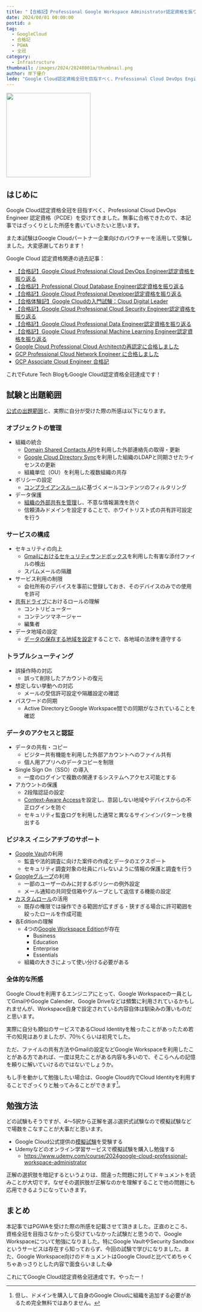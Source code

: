 ```yaml
---
title: "【合格記】Professional Google Workspace Administrator認定資格を振り返る"
date: 2024/08/01 00:00:00
postid: a
tag:
  - GoogleCloud
  - 合格記
  - PGWA
  - 全冠
category:
  - Infrastructure
thumbnail: /images/2024/20240801a/thumbnail.png
author: 岸下優介
lede: "Google Cloud認定資格全冠を目指すべく、Professional Cloud DevOps Engineer 認定資格（PCDE）を受けてきました。無事に合格することができたので、本記事ではざっくりとした所感を書いていきたいと思います"
---
```


<img src="/images/2024/20240801a/images.png" alt="" width="224" height="224">

## はじめに

Google Cloud認定資格全冠を目指すべく、Professional Cloud DevOps Engineer 認定資格（PCDE）を受けてきました。無事に合格できたので、本記事ではざっくりとした所感を書いていきたいと思います。

また本試験はGoogle Cloudパートナー企業向けのバウチャーを活用して受験しました。大変感謝しております！

Google Cloud 認定資格関連の過去記事：

- [【合格記】Google Cloud Professional Cloud DevOps Engineer認定資格を振り返る](/articles/20240731a/)
- [【合格記】Professional Cloud Database Engineer認定資格を振り返る](/articles/20240730a/)
- [【合格記】Google Cloud Professional Developer認定資格を振り返る](/articles/20240117a/)
- [【合格体験記】Google Cloudの入門試験：Cloud Digital Leader](/articles/20231226a/)
- [【合格記】Google Cloud Professional Cloud Security Engineer認定資格を振り返る](/articles/20230921a/)
- [【合格記】Google Cloud Professional Data Engineer認定資格を振り返る](/articles/20211013a/)
- [【合格記】Google Cloud Professional Machine Learning Engineer認定資格を振り返る](/articles/20220930a/)
- [Google Cloud Professional Cloud Architectの再認定に合格しました](/articles/20220411a/)
- [GCP Professional Cloud Network Engineer に合格しました](/articles/20200902/)
- [GCP Associate Cloud Engineer 合格記](/articles/20210625a/)

これでFuture Tech BlogもGoogle Cloud認定資格全冠達成です！

## 試験と出題範囲

[公式の出題範囲](https://cloud.google.com/learn/certification/google-workspace-administrator?hl=ja)と、実際に自分が受けた際の所感は以下になります。

### オブジェクトの管理

- 組織の統合
  - [Domain Shared Contacts API](https://developers.google.com/admin-sdk/domain-shared-contacts/overview?hl=ja)を利用した外部連絡先の取得・更新
  - [Google Cloud Directory Sync](https://support.google.com/a/answer/106368?hl=ja)を利用した組織のLDAPと同期させたライセンスの更新
  - 組織単位（OU）を利用した複数組織の共存
- ポリシーの設定
  - [コンプライアンスルール](https://support.google.com/a/answer/1346934?hl=ja)に基づくメールコンテンツのフィルタリング
- データ保護
  - [組織の外部共有を管理](https://support.google.com/a/answer/60781)し、不意な情報漏洩を防ぐ
  - 信頼済みドメインを設定することで、ホワイトリスト式の共有許可設定を行う

### サービスの構成

- セキュリティの向上
  - [Gmailにおけるセキュリティサンドボックス](https://support.google.com/a/answer/7676854?hl=ja)を利用した有害な添付ファイルの検出
  - スパムメールの隔離
- サービス利用の制限
  - 会社所有のデバイスを事前に登録しておき、そのデバイスのみでの使用を許可
- [共有ドライブ](https://support.google.com/a/answer/7662202?hl=ja)におけるロールの理解
  - コントリビューター
  - コンテンツマネージャー
  - 編集者
- データ地域の設定
  - [データの保存する地域を設定](https://support.google.com/a/answer/14310028?hl=ja&visit_id=638571458221023820-1919767428&rd=1)することで、各地域の法律を遵守する

### トラブルシューティング

- 誤操作時の対応
  - 誤って削除したアカウントの復元
- 想定しない挙動への対応
  - メールの受信許可設定や隔離設定の確認
- パスワードの同期
  - Active DirectoryとGoogle Workspace間での同期がなされていることを確認

### データのアクセスと認証

- データの共有・コピー
  - ビジター共有機能を利用した外部アカウントへのファイル共有
  - 個人用アプリへのデータコピーを制限
- Single Sign On（SSO）の導入
  - 一度のログインで複数の関連するシステムへアクセス可能とする
- アカウントの保護
  - 2段階認証の設定
  - [Context-Aware Access](https://support.google.com/a/answer/9275380?hl=ja)を設定し、意図しない地域やデバイスからの不正ログインを防ぐ
  - セキュリティ監査ログを利用した通常と異なるサインインパターンを検出する

### ビジネス イニシアチブのサポート

- [Google Vault](https://support.google.com/vault/answer/2462365)の利用
  - 監査や法的調査に向けた案件の作成とデータのエクスポート
  - セキュリティ調査対象の社員にバレないように情報の保護と調査を行う
- [Googleグループ](https://support.google.com/groups/answer/2464926?hl=ja)の利用
  - 一部のユーザーのみに対するポリシーの例外設定
  - メール通知の共同受信箱やグループとして返信する機能の設定
- [カスタムロール](https://support.google.com/a/answer/2406043?hl=ja&ref_topic=9832445&sjid=8210008712949249448-AP)の活用
  - 既存の権限では操作できる範囲が広すぎる・狭すぎる場合に許可範囲を絞ったロールを作成可能
- 各Editionの理解
  - 4つの[Google Workspace Edition](https://support.google.com/a/answer/6043385?hl=ja&co=DASHER._Family%3DBusiness)が存在
    - Business
    - Education
    - Enterprise
    - Essentials
  - 組織の大きさによって使い分ける必要がある

### 全体的な所感

Google Cloudを利用するエンジニアにとって、Google Workspaceの一員としてGmailやGoogle Calender、Google Driveなどは頻繁に利用されているかもしれませんが、Workspace自身で設定されている内容自体は馴染みの薄いものだと思います。

実際に自分も類似のサービスであるCloud Identityを触ったことがあったため若干の知見はありましたが、70％くらいは初見でした。

ただ、ファイルの共有方法やGmailの設定などGoogle Workspaceを利用したことがある方であれば、一度は見たことがある内容も多いので、そこらへんの記憶を頼りに解いていけるのではないでしょうか。

もし手を動かして勉強したい場合は、Google Cloud内でCloud Identityを利用することでざっくりと触ってみることができます[^1]。

## 勉強方法

どの試験もそうですが、4～5択から正解を選ぶ選択式試験なので模擬試験などで場数をこなすことが大事だと思います。

- Google Cloud公式提供の[模擬試験](https://docs.google.com/forms/d/e/1FAIpQLSfjO0tdoBiwvmmy-fcJVtKVwEavDoupVsUSJSw1cDqT2Zoj7Q/viewform?hl=ja)を受験する
- Udemyなどのオンライン学習サービスで模擬試験を購入し勉強する
  - https://www.udemy.com/course/2024google-cloud-professional-workspace-administrator

正解の選択肢を暗記するというよりは、間違った問題に対してドキュメントを読みことが大切です。なぜその選択肢が正解なのかを理解することで他の問題にも応用できるようになっていきます。

## まとめ

本記事ではPGWAを受けた際の所感を記載させて頂きました。正直のところ、資格全冠を目指さなかったら受けていなかった試験だと思うので、Google Workspaceについて勉強になりました。特にGoogle VaultやSecurity Sandboxというサービスは存在すら知っておらず、今回の試験で学びになりました。また、Google Workspace向けのドキュメントはGoogle Cloudと比べてめちゃくちゃあっさりとした内容で面食らいました😂

これにてGoogle Cloud認定資格全冠達成です。やったー！

[^1]:但し、ドメインを購入して自身のGoogle Cloudに組織を追加する必要があるため完全無料ではありません。
